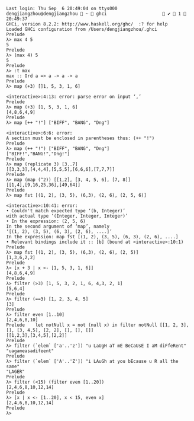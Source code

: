 
    Last login: Thu Sep  6 20:49:04 on ttys000
    dengjiangzhou@dengjiangzhou  ~  ghci                      ✔  1  20:49:37 
    GHCi, version 8.2.2: http://www.haskell.org/ghc/  :? for help
    Loaded GHCi configuration from /Users/dengjiangzhou/.ghci
    Prelude
    λ> max 4 5
    5
    Prelude
    λ> (max 4) 5
    5
    Prelude
    λ> :t max
    max :: Ord a => a -> a -> a
    Prelude
    λ> map (+3) []1, 5, 3, 1, 6]

    <interactive>:4:13: error: parse error on input ‘,’
    Prelude
    λ> map (+3) [1, 5, 3, 1, 6]
    [4,8,6,4,9]
    Prelude
    λ> map [++ "!"] ["BIFF", "BANG", "Dng"]

    <interactive>:6:6: error:
    A section must be enclosed in parentheses thus: (++ "!")
    Prelude
    λ> map (++ "!") ["BIFF", "BANG", "Dng"]
    ["BIFF!","BANG!","Dng!"]
    Prelude
    λ> map (replicate 3) [3..7]
    [[3,3,3],[4,4,4],[5,5,5],[6,6,6],[7,7,7]]
    Prelude
    λ> map (map (^2)) [[1,2], [3, 4, 5, 6], [7, 8]]
    [[1,4],[9,16,25,36],[49,64]]
    Prelude
    λ> map fst [(1, 2), (3, 5), (6,3), (2, 6), (2, 5, 6)]

    <interactive>:10:41: error:
    • Couldn't match expected type ‘(b, Integer)’
    with actual type ‘(Integer, Integer, Integer)’
    • In the expression: (2, 5, 6)
    In the second argument of ‘map’, namely
    ‘[(1, 2), (3, 5), (6, 3), (2, 6), ....]’
    In the expression: map fst [(1, 2), (3, 5), (6, 3), (2, 6), ....]
    • Relevant bindings include it :: [b] (bound at <interactive>:10:1)
    Prelude
    λ> map fst [(1, 2), (3, 5), (6,3), (2, 6), (2, 5)]
    [1,3,6,2,2]
    Prelude
    λ> [x + 3 | x <- [1, 5, 3, 1, 6]]
    [4,8,6,4,9]
    Prelude
    λ> filter (>3) [1, 5, 3, 2, 1, 6, 4,3, 2, 1]
    [5,6,4]
    Prelude
    λ> filter (==3) [1, 2, 3, 4, 5]
    [3]
    Prelude
    λ> filter even [1..10]
    [2,4,6,8,10]
    Prelude    let notNull x = not (null x) in filter notNull [[1, 2, 3], [], [3, 4,5], [2, 2], [], [], []]
    [[1,2,3],[3,4,5],[2,2]]
    Prelude
    λ> filter (`elem` ['a'..'z']) "u LaUgH aT mE BeCaUsE I aM diFfeRent"
    "uagameasadifeent"
    Prelude
    λ> filter (`elem` ['A'..'Z']) "i LAuGh at you bEcause u R all the same"
    "LAGER"
    Prelude
    λ> filter (<15) (filter even [1..20])
    [2,4,6,8,10,12,14]
    Prelude
    λ> [x | x <- [1..20], x < 15, even x]
    [2,4,6,8,10,12,14]
    Prelude
    λ> 
